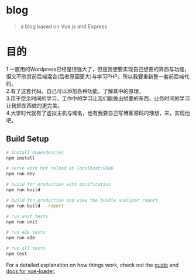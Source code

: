 # blog

> a blog based on Vue.js and Express

# 目的
1.一直用的Wordpress已经是很强大了，但是我想要实现自己想要的界面与功能，但又不欣赏前后端混合(后者原因更大)与学习PHP，所以我要重新整一套前后端代码。  
2.有了这套代码，自己可以添加各种功能，了解其中的原理。  
3.用于空余时间的学习。工作中的学习让我们能做出想要的东西，业务时间的学习让我把东西做的更完美。  
4.大学时代就有了虚拟主机与域名，也有我要自己写博客源码的理想，来，实现他吧。  

## Build Setup

``` bash
# install dependencies
npm install

# serve with hot reload at localhost:8080
npm run dev

# build for production with minification
npm run build

# build for production and view the bundle analyzer report
npm run build --report

# run unit tests
npm run unit

# run e2e tests
npm run e2e

# run all tests
npm test
```

For a detailed explanation on how things work, check out the [guide](http://vuejs-templates.github.io/webpack/) and [docs for vue-loader](http://vuejs.github.io/vue-loader).
